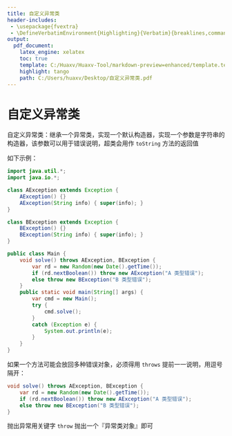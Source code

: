 ```yaml
---
title: 自定义异常类
header-includes:
 - \usepackage{fvextra}
 - \DefineVerbatimEnvironment{Highlighting}{Verbatim}{breaklines,commandchars=\\\{\}}
output:
  pdf_document:
    latex_engine: xelatex
    toc: true
    template: C:/Huaxv/Huaxv-Tool/markdown-preview=enhanced/template.tex
    highlight: tango
    path: C:/Users/huaxv/Desktop/自定义异常类.pdf
---
```


# 自定义异常类

自定义异常类：继承一个异常类，实现一个默认构造器，实现一个参数是字符串的构造器，该参数可以用于错误说明，超类会用作 `toString` 方法的返回值

如下示例：

```java
import java.util.*;
import java.io.*;

class AException extends Exception {
    AException() {}
    AException(String info) { super(info); }
}

class BException extends Exception {
    BException() {}
    BException(String info) { super(info); }
}

public class Main {
    void solve() throws AException, BException {
        var rd = new Random(new Date().getTime());
        if (rd.nextBoolean()) throw new AException("A 类型错误");
        else throw new BException("B 类型错误");
    }
    public static void main(String[] args) {
        var cmd = new Main();
        try {
            cmd.solve();
        }
        catch (Exception e) {
            System.out.println(e);
        }
    }
}
```

如果一个方法可能会放回多种错误对象，必须得用 `throws` 提前一一说明，用逗号隔开：

```java
void solve() throws AException, BException {
    var rd = new Random(new Date().getTime());
    if (rd.nextBoolean()) throw new AException("A 类型错误");
    else throw new BException("B 类型错误");
}
```

抛出异常用关键字 `throw` 抛出一个『异常类对象』即可
